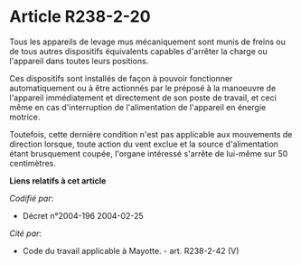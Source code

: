 # Article R238-2-20

Tous les appareils de levage mus mécaniquement sont munis de freins ou de tous autres dispositifs équivalents capables
d'arrêter la charge ou l'appareil dans toutes leurs positions.

Ces dispositifs sont installés de façon à pouvoir fonctionner automatiquement ou à être actionnés par le préposé à la
manoeuvre de l'appareil immédiatement et directement de son poste de travail, et ceci même en cas d'interruption de
l'alimentation de l'appareil en énergie motrice.

Toutefois, cette dernière condition n'est pas applicable aux mouvements de direction lorsque, toute action du vent exclue et
la source d'alimentation étant brusquement coupée, l'organe intéressé s'arrête de lui-même sur 50 centimètres.

**Liens relatifs à cet article**

_Codifié par_:

  - Décret n°2004-196 2004-02-25

_Cité par_:

  - Code du travail applicable à Mayotte. - art. R238-2-42 (V)
